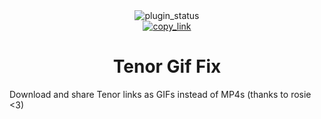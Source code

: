 <!--
	* This file was autogenerated, do not modify it directly
	* https://github.com/nexpid/RevengePlugins/blob/dev/scripts/build/modules/readmes.ts
-->

<div align="center">
<img alt="plugin_status" src="https://img.shields.io/badge/plugin_status-discontinued-ed8796?style=for-the-badge&labelColor=24273a" />
<br/>
<a href="https://revenge.nexpid.xyz/tenor-gif-fix">
<img alt="copy_link" src="https://img.shields.io/badge/copy_link-1e2030?style=for-the-badge" />
</a>
</div>

<h1 align="center">
Tenor Gif Fix
</h1>

Download and share Tenor links as GIFs instead of MP4s (thanks to rosie <3)
